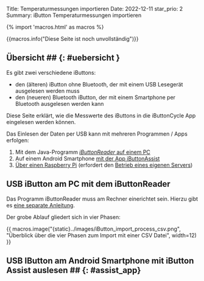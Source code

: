 Title: Temperaturmessungen importieren
Date: 2022-12-11
star_prio: 2
Summary: iButton Temperaturmessungen importieren

{% import 'macros.html' as macros %}


{{macros.info("Diese Seite ist noch unvollständig")}}

## Übersicht ## {: #uebersicht }

Es gibt zwei verschiedene iButtons:

* den (älteren) iButton ohne Bluetooth, der mit einem USB Lesegerät ausgelesen werden muss
* den (neueren) Bluetooth iButton, der mit einem Smartphone per Bluetooth ausgelesen werden kann

Diese Seite erklärt, wie die Messwerte des iButtons in die iButtonCycle App eingelesen werden können.

Das Einlesen der Daten per USB kann mit mehreren Programmen / Apps erfolgen:

1. Mit dem Java-Programm [*iButtonReader* auf einem PC](#usb-ibutton-am-pc-mit-dem-ibuttonreader)
1. Auf einem Android Smartphone [mit der App iButtonAssist](#assist_app)
1. [Über einen Raspberry Pi]({filename}../einrichtung/automatisches_auslesen.md) (erfordert den [Betrieb eines eigenen Servers]({filename}../einrichtung/server-aufsetzen.md))

## USB iButton am PC mit dem iButtonReader

Das Programm iButtonReader muss am Rechner einerichtet sein. Hierzu gibt es [eine separate Anleitung]({filename}../einrichtung/ibuttonreader-einrichten.md).

Der grobe Ablauf gliedert sich in vier Phasen:

{{ macros.image("{static}../images/iButton_import_process_csv.png", "Überblick über die vier Phasen zum Import mit einer CSV Datei", width=12) }}


## USB IButton am Android Smartphone mit iButton Assist auslesen ## {: #assist_app}



